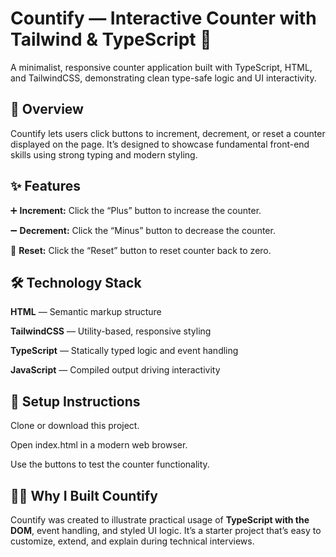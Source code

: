 # Countify — Interactive Counter with Tailwind & TypeScript 🚀

A minimalist, responsive counter application built with TypeScript, HTML, and TailwindCSS, demonstrating clean type-safe logic and UI interactivity.

## 🧠 Overview
Countify lets users click buttons to increment, decrement, or reset a counter displayed on the page. It’s designed to showcase fundamental front-end skills using strong typing and modern styling.

## ✨ Features
➕ **Increment:** Click the “Plus” button to increase the counter.

➖ **Decrement:** Click the “Minus” button to decrease the counter.

🔄 **Reset:** Click the “Reset” button to reset counter back to zero.

## 🛠️ Technology Stack
**HTML** — Semantic markup structure

**TailwindCSS** — Utility-based, responsive styling

**TypeScript** — Statically typed logic and event handling

**JavaScript** — Compiled output driving interactivity

## 🚀 Setup Instructions
Clone or download this project.

Open index.html in a modern web browser.

Use the buttons to test the counter functionality.

## 👨‍💻 Why I Built Countify
Countify was created to illustrate practical usage of **TypeScript with the DOM**, event handling, and styled UI logic. It’s a starter project that’s easy to customize, extend, and explain during technical interviews.


